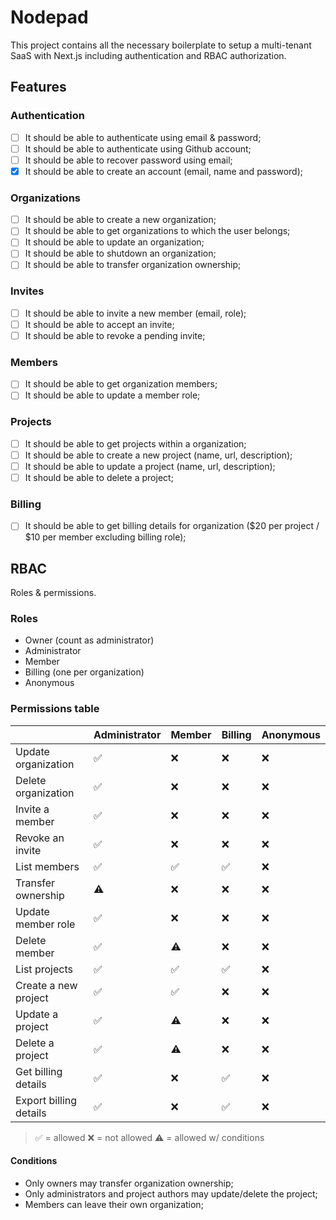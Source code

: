 # Nodepad

This project contains all the necessary boilerplate to setup a multi-tenant SaaS with Next.js including authentication and RBAC authorization.

## Features

### Authentication

- [ ] It should be able to authenticate using email & password;
- [ ] It should be able to authenticate using Github account;
- [ ] It should be able to recover password using email;
- [x] It should be able to create an account (email, name and password);

### Organizations

- [ ] It should be able to create a new organization;
- [ ] It should be able to get organizations to which the user belongs;
- [ ] It should be able to update an organization;
- [ ] It should be able to shutdown an organization;
- [ ] It should be able to transfer organization ownership;

### Invites

- [ ] It should be able to invite a new member (email, role);
- [ ] It should be able to accept an invite;
- [ ] It should be able to revoke a pending invite;

### Members

- [ ] It should be able to get organization members;
- [ ] It should be able to update a member role;

### Projects

- [ ] It should be able to get projects within a organization;
- [ ] It should be able to create a new project (name, url, description);
- [ ] It should be able to update a project (name, url, description);
- [ ] It should be able to delete a project;

### Billing

- [ ] It should be able to get billing details for organization ($20 per project / $10 per member excluding billing role);

## RBAC

Roles & permissions.

### Roles

- Owner (count as administrator)
- Administrator
- Member
- Billing (one per organization)
- Anonymous

### Permissions table

|                        | Administrator | Member | Billing | Anonymous |
| ---------------------- | ------------- | ------ | ------- | --------- |
| Update organization    | ✅            | ❌     | ❌      | ❌        |
| Delete organization    | ✅            | ❌     | ❌      | ❌        |
| Invite a member        | ✅            | ❌     | ❌      | ❌        |
| Revoke an invite       | ✅            | ❌     | ❌      | ❌        |
| List members           | ✅            | ✅     | ✅      | ❌        |
| Transfer ownership     | ⚠️            | ❌     | ❌      | ❌        |
| Update member role     | ✅            | ❌     | ❌      | ❌        |
| Delete member          | ✅            | ⚠️     | ❌      | ❌        |
| List projects          | ✅            | ✅     | ✅      | ❌        |
| Create a new project   | ✅            | ✅     | ❌      | ❌        |
| Update a project       | ✅            | ⚠️     | ❌      | ❌        |
| Delete a project       | ✅            | ⚠️     | ❌      | ❌        |
| Get billing details    | ✅            | ❌     | ✅      | ❌        |
| Export billing details | ✅            | ❌     | ✅      | ❌        |

> ✅ = allowed
> ❌ = not allowed
> ⚠️ = allowed w/ conditions

#### Conditions

- Only owners may transfer organization ownership;
- Only administrators and project authors may update/delete the project;
- Members can leave their own organization;
